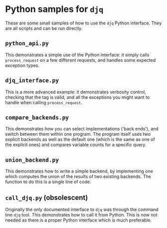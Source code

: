 <!-- (C) British Crown Copyright 2016, Met Office.
     See LICENSE.md in the top directory for license details. -->

# Python samples for `djq`
These are some small samples of how to use the `djq` Python interface.
They are all scripts and can be run directly.

## `python_api.py`
This demonstrates a simple use of the Python interface: it simply
calls `process_request` on a few different requests, and handles some
expected exception types.

## `djq_interface.py`
This is a more advanced example: it demonstrates verbosity control,
checking that the tag is valid, and all the exceptions you might want
to handle when calling `process_request`.

## `compare_backends.py`
This demonstrates how you can select implementations ('back ends'),
and switch between them within one program.  The program itself uses
two explicit backends as well as the default one (which is the same as
one of the explicit ones) and compares variable counts for a specific
query.

## `union_backend.py`
This demonstrates how to write a simple backend, by implementing one
which computes the union of the results of two existing backends.  The
function to do this is a single line of code.

## `call_djq.py` (obsolescent)
Originally the only documented interface to `djq` was through the
command line `djq` tool.  This demonstrates how to call it from
Python.  This is now not needed as there is a proper Python interface
which is much preferable.